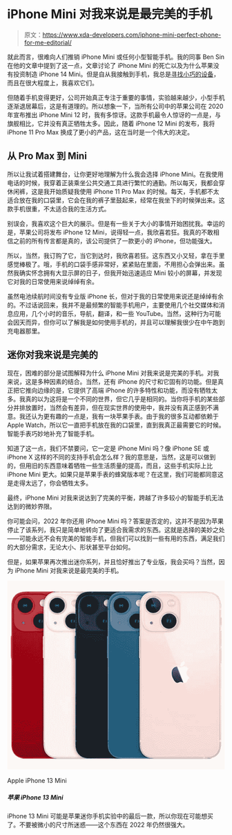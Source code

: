# iPhone Mini 对我来说是最完美的手机

> 原文：<https://www.xda-developers.com/iphone-mini-perfect-phone-for-me-editorial/>

就此而言，很难向人们推销 iPhone Mini 或任何小型智能手机。我的同事 Ben Sin 在他的文章中提到了这一点，文章讨论了 iPhone Mini 的死亡以及为什么苹果没有投资制造 iPhone 14 Mini。但是自从我接触到手机，我总是[寻找小巧的设备](https://www.xda-developers.com/balmuda-phone-review/)，而且在很大程度上，我喜欢它们。

但随着手机变得更好，公司开始真正专注于重要的事情，实验越来越少，小型手机逐渐退居幕后，这是有道理的。所以想象一下，当所有公司中的苹果公司在 2020 年宣布推出 iPhone Mini 12 时，我有多惊讶。这款手机最令人惊讶的一点是，与旗舰相比，它并没有真正牺牲太多。因此，随着 iPhone 12 Mini 的发布，我将 iPhone 11 Pro Max 换成了更小的产品，这在当时是一个伟大的决定。

## 从 Pro Max 到 Mini

所以让我试着搭建舞台，让你更好地理解为什么我会选择 iPhone Mini。在我使用电话的时候，我穿着正装乘坐公共交通工具进行繁忙的通勤。所以每天，我都会穿休闲裤，这是我开始质疑我使用 iPhone 11 Pro Max 的时候。每天，手机都不太适合放在我的口袋里，它会在我的裤子里鼓起来，经常在我坐下的时候弹出来。这款手机很重，不太适合我的生活方式。

别误会，我喜欢这个巨大的展示。但是有一些关于大小的事情开始困扰我。幸运的是，苹果公司将发布 iPhone 12 Mini，说得轻一点，我欣喜若狂。我真的不敢相信之前的所有传言都是真的，该公司提供了一款更小的 iPhone，但功能强大。

所以，当然，我订购了它，当它到达时，我欣喜若狂。这东西又小又轻，拿在手里感觉棒极了。哦，手机的口袋手感非常好，紧紧贴在里面，不用担心会弹出来。虽然我确实怀念拥有大显示屏的日子，但我开始迅速适应 Mini 较小的屏幕，并发现它对我的日常使用来说绰绰有余。

虽然电池续航时间没有专业版 iPhone 长，但对于我的日常使用来说还是绰绰有余的。不过话说回来，我并不是最频繁的智能手机用户，主要使用几个社交媒体和消息应用，几个小时的音乐，导航，翻译，和一些 YouTube。当然，这种行为可能会因天而异，但你可以了解我是如何使用手机的，并且可以理解我很少在中午跑到充电器那里。

## 迷你对我来说是完美的

现在，困难的部分是试图解释为什么 iPhone Mini 对我来说是完美的手机。对我来说，这是多种因素的结合。当然，还有 iPhone 的尺寸和它固有的功能。但是真正把它推向边缘的是，它提供了高端 iPhone 的许多特性和功能，而没有牺牲太多。我真的以为这将是一个不同的世界，但它几乎是相同的。当你将手机的某些部分并排放置时，当然会有差异，但在现实世界的使用中，我并没有真正感到不满意。我还认为更有趣的一点是，我有一块苹果手表。由于我的很多互动都依赖于 Apple Watch，所以它一直把手机放在我的口袋里，直到我真正最需要它的时候。智能手表巧妙地补充了智能手机。

知道了这一点，我们不禁要问，它一定是 iPhone Mini 吗？像 iPhone SE 或 iPhone X 这样的不同的支持手机会怎么样？我的意思是，当然，这是可以做到的，但用旧的东西意味着牺牲一些生活质量的提高，而且，这些手机实际上比 iPhone Mini 更大。如果只是苹果手表的蜂窝版本呢？在这里，我们可能都同意这是走得太远了，你会牺牲太多。

最终，iPhone Mini 对我来说达到了完美的平衡，跨越了许多较小的智能手机无法达到的微妙界限。

你可能会问，2022 年你还用 iPhone Mini 吗？答案是否定的，这并不是因为苹果停止了该系列，我只是简单地转向了更适合我需求的东西。这就是选择的美妙之处——可能永远不会有完美的智能手机，但我们可以找到一些有用的东西，满足我们的大部分需求，无论大小、形状甚至平台如何。

但是，如果苹果再次推出迷你系列，并且恰好推出了专业版，我会买吗？当然，因为 iPhone Mini 对我来说是最完美的手机。

 <picture>![The iPhone 13 Mini is a tiny phone that packs plenty of power. If you dislike big phones, then this is for you.](img/ecdab43d8328c4e1390257dc866fe789.png)</picture> 

Apple iPhone 13 Mini

##### 苹果 iPhone 13 Mini

iPhone 13 Mini 可能是苹果迷你手机实验中的最后一款，所以你现在可能想买了。不要被微小的尺寸所迷惑——这个东西在 2022 年仍然很强大。